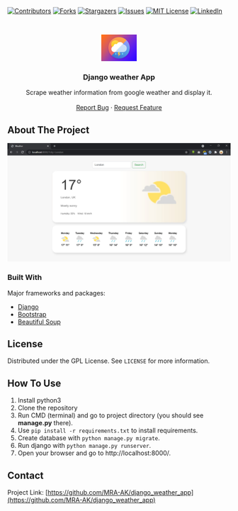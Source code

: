 [![Contributors][contributors-shield]][contributors-url]
[![Forks][forks-shield]][forks-url]
[![Stargazers][stars-shield]][stars-url]
[![Issues][issues-shield]][issues-url]
[![MIT License][license-shield]][license-url]
[![LinkedIn][linkedin-shield]][linkedin-url]



<!-- PROJECT LOGO -->
<br />
<p align="center">
  <a href="#">
    <img src="logo.png" alt="Logo" width="80" height="60">
  </a>

  <h3 align="center">Django weather App</h3>

  <p align="center">
    Scrape weather information from google weather and display it.
    <br />
    <br />
    <a href="https://github.com/MRA-AK/django_weather_app/issues">Report Bug</a>
    ·
    <a href="https://github.com/MRA-AK/django_weather_app/issues">Request Feature</a>
  </p>
</p>


<!-- ABOUT THE PROJECT -->
## About The Project

[![Django Weather][product-screenshot]]()


### Built With

Major frameworks and packages:
* [Django](https://www.djangoproject.com/)
* [Bootstrap](https://getbootstrap.com)
* [Beautiful Soup](https://beautiful-soup-4.readthedocs.io/)


<!-- LICENSE -->
## License

Distributed under the GPL License. See `LICENSE` for more information.


## How To Use
1. Install python3
2. Clone the repository
3. Run CMD (terminal) and go to project directory (you should see **manage.py** there).
4. Use `pip install -r requirements.txt` to install requirements.
5. Create database with `python manage.py migrate`.
6. Run django with `python manage.py runserver`.
7. Open your browser and go to http://localhost:8000/.


<!-- CONTACT -->
## Contact

Project Link: [https://github.com/MRA-AK/django_weather_app](https://github.com/MRA-AK/django_weather_app)



<!-- MARKDOWN LINKS & IMAGES -->
<!-- https://www.markdownguide.org/basic-syntax/#reference-style-links -->
[contributors-shield]: https://img.shields.io/github/contributors/mra-ak/django_weather_app.svg?style=for-the-badge
[contributors-url]: https://github.com/MRA-AK/django_weather_app/graphs/contributors
[forks-shield]: https://img.shields.io/github/forks/mra-ak/django_weather_app.svg?style=for-the-badge
[forks-url]: https://github.com/MRA-AK/django_weather_app/network/members
[stars-shield]: https://img.shields.io/github/stars/mra-ak/django_weather_app.svg?style=for-the-badge
[stars-url]: django_weather_app
[issues-shield]: https://img.shields.io/github/issues/mra-ak/django_weather_app.svg?style=for-the-badge
[issues-url]: https://github.com/mra-ak/django_weather_app/issues
[license-shield]: https://img.shields.io/github/license/mra-ak/django_weather_app.svg?style=for-the-badge
[license-url]: https://github.com/MRA-AK/django_weather_app/blob/main/LICENSE
[linkedin-shield]: https://img.shields.io/badge/-LinkedIn-black.svg?style=for-the-badge&logo=linkedin&colorB=555
[linkedin-url]: https://www.linkedin.com/in/mohammad-reza-akbari-204b0b12b/
[product-screenshot]: screenshot.jpg
